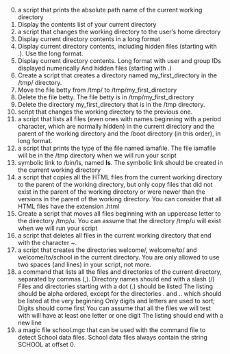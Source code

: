 0. a script that prints the absolute path name of the current working directory
1. Display the contents list of your current directory
2. a script that changes the working directory to the user’s home directory
3. Display current directory contents in a long format
4. Display current directory contents, including hidden files (starting with .). Use the long format.
5. Display current directory contents. Long format with user and group IDs displayed numerically And hidden files (starting with .) 
6. Create a script that creates a directory named my_first_directory in the /tmp/ directory.
7. Move the file betty from /tmp/ to /tmp/my_first_directory
8. Delete the file betty. The file betty is in /tmp/my_first_directory
9. Delete the directory my_first_directory that is in the /tmp directory.
10. script that changes the working directory to the previous one.
11. a script that lists all files (even ones with names beginning with a period character, which are normally hidden) in the current directory and the parent of the working directory and the /boot directory (in this order), in long format.
12. a script that prints the type of the file named iamafile. The file iamafile will be in the /tmp directory when we will run your script
13. symbolic link to /bin/ls, named __ls__. The symbolic link should be created in the current working directory
14. a script that copies all the HTML files from the current working directory to the parent of the working directory, but only copy files that did not exist in the parent of the working directory or were newer than the versions in the parent of the working directory. You can consider that all HTML files have the extension .html
15. Create a script that moves all files beginning with an uppercase letter to the directory /tmp/u. You can assume that the directory /tmp/u will exist when we will run your script
16. a script that deletes all files in the current working directory that end with the character ~.
17. a script that creates the directories welcome/, welcome/to/ and welcome/to/school in the current directory. You are only allowed to use two spaces (and lines) in your script, not more.
18.  a command that lists all the files and directories of the current directory, separated by commas (,). Directory names should end with a slash (/) Files and directories starting with a dot (.) should be listed The listing should be alpha ordered, except for the directories . and .. which should be listed at the very beginning Only digits and letters are used to sort; Digits should come first You can assume that all the files we will test with will have at least one letter or one digit The listing should end with a new line
19. a magic file school.mgc that can be used with the command file to detect School data files. School data files always contain the string SCHOOL at offset 0.
